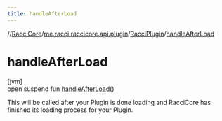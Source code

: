 ```yaml
---
title: handleAfterLoad
---
```

//[RacciCore](../../../index.html)/[me.racci.raccicore.api.plugin](../index.html)/[RacciPlugin](index.html)/[handleAfterLoad](handle-after-load.html)



# handleAfterLoad



[jvm]\
open suspend fun [handleAfterLoad](handle-after-load.html)()



This will be called after your Plugin is done loading and RacciCore has finished its loading process for your Plugin.





